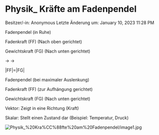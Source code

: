 # Physik_ Kräfte am Fadenpendel

Besitzer/-in: Anonymous
Letzte Änderung um: January 10, 2023 11:28 PM

Fadenpendel (in Ruhe)

Fadenkraft (FF) (Nach oben gerichtet)

Gewichtskraft (FG) (Nach unten gerichtet)

→ →

|FF|=|FG|

Fadenpendel (bei maximaler Auslenkung)

Fadenkraft (FF) (zur Aufhängung gerichtet)

Gewichtskraft (FG) (Nach unten gerichtet)

Vektor: Zeigt in eine Richtung (Kraft)

Skalar: Stellt einen Zustand dar (Beispiel: Temperatur, Druck)

![Physik_%20Kra%CC%88fte%20am%20Fadenpendel/image1.jpg](Physik_%20Kra%CC%88fte%20am%20Fadenpendel/image1.jpg)